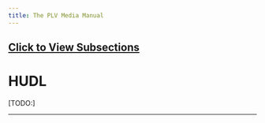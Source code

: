 ```yaml
---
title: The PLV Media Manual
---
```


## [Click to View Subsections](headers-h.1i0rnsotrj2k)

HUDL
====

\[TODO:\]

* * *